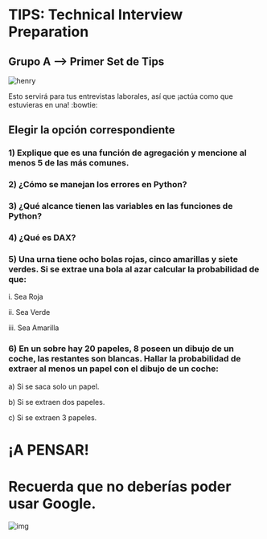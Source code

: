 <h1>TIPS: Technical Interview Preparation</h1>
<h2>Grupo A --&gt; Primer Set de Tips</h2>
<p><img alt="henry" src="https://blog.soyhenry.com/content/images/2021/02/HEADER-BLOG-NEGRO-01.jpg" /> </p>
<p>Esto servirá para tus entrevistas laborales, así que ¡actúa como que estuvieras en una! :bowtie: </p>
<h2>Elegir la opción correspondiente</h2>
<h3>1)  Explique que es una función de agregación y mencione al menos 5 de las más comunes.</h3>
<h3>2)  ¿Cómo se manejan los errores en Python?</h3>
<h3>3)  ¿Qué alcance tienen las variables en las funciones de Python?</h3>
<h3>4)  ¿Qué es DAX?</h3>
<h3>5)  Una urna tiene ocho bolas rojas, cinco amarillas y siete verdes. Si se extrae una bola al azar calcular la probabilidad de que:</h3>
<p>i. Sea Roja</p>
<p>ii. Sea Verde</p>
<p>iii. Sea Amarilla</p>
<h3>6)  En un sobre hay 20 papeles, 8 poseen un dibujo de un coche, las restantes son blancas. Hallar la probabilidad de extraer al menos un papel con el dibujo de un coche:</h3>
<p>a) Si se saca solo un papel.</p>
<p>b) Si se extraen dos papeles.</p>
<p>c) Si se extraen 3 papeles.</p>
<h1>¡A PENSAR!</h1>
<h1>Recuerda que no deberías poder usar Google.</h1>
<p><img alt="img" src="https://thumbs.gfycat.com/KaleidoscopicFaintHind-size_restricted.gif" /></p>
